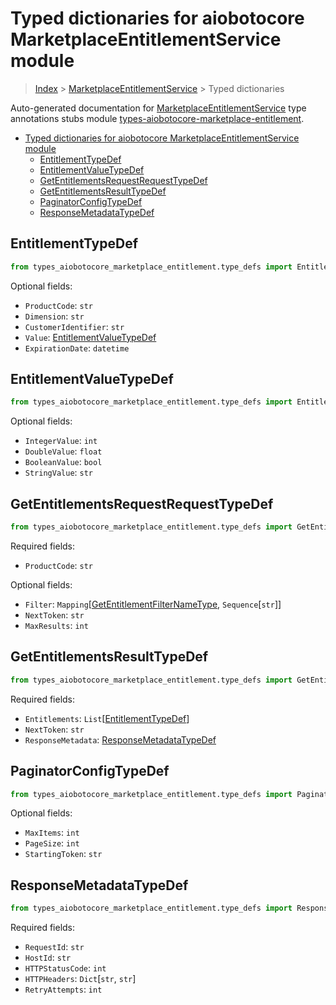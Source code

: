<a id="typed-dictionaries-for-aiobotocore-marketplaceentitlementservice-module"></a>

# Typed dictionaries for aiobotocore MarketplaceEntitlementService module

> [Index](..) > [MarketplaceEntitlementService](.) > Typed dictionaries

Auto-generated documentation for
[MarketplaceEntitlementService](https://boto3.amazonaws.com/v1/documentation/api/latest/reference/services/marketplace-entitlement.html#MarketplaceEntitlementService)
type annotations stubs module
[types-aiobotocore-marketplace-entitlement](https://pypi.org/project/types-aiobotocore-marketplace-entitlement/).

- [Typed dictionaries for aiobotocore MarketplaceEntitlementService module](#typed-dictionaries-for-aiobotocore-marketplaceentitlementservice-module)
  - [EntitlementTypeDef](#entitlementtypedef)
  - [EntitlementValueTypeDef](#entitlementvaluetypedef)
  - [GetEntitlementsRequestRequestTypeDef](#getentitlementsrequestrequesttypedef)
  - [GetEntitlementsResultTypeDef](#getentitlementsresulttypedef)
  - [PaginatorConfigTypeDef](#paginatorconfigtypedef)
  - [ResponseMetadataTypeDef](#responsemetadatatypedef)

<a id="entitlementtypedef"></a>

## EntitlementTypeDef

```python
from types_aiobotocore_marketplace_entitlement.type_defs import EntitlementTypeDef
```

Optional fields:

- `ProductCode`: `str`
- `Dimension`: `str`
- `CustomerIdentifier`: `str`
- `Value`: [EntitlementValueTypeDef](./type_defs.md#entitlementvaluetypedef)
- `ExpirationDate`: `datetime`

<a id="entitlementvaluetypedef"></a>

## EntitlementValueTypeDef

```python
from types_aiobotocore_marketplace_entitlement.type_defs import EntitlementValueTypeDef
```

Optional fields:

- `IntegerValue`: `int`
- `DoubleValue`: `float`
- `BooleanValue`: `bool`
- `StringValue`: `str`

<a id="getentitlementsrequestrequesttypedef"></a>

## GetEntitlementsRequestRequestTypeDef

```python
from types_aiobotocore_marketplace_entitlement.type_defs import GetEntitlementsRequestRequestTypeDef
```

Required fields:

- `ProductCode`: `str`

Optional fields:

- `Filter`:
  `Mapping`\[[GetEntitlementFilterNameType](./literals.md#getentitlementfilternametype),
  `Sequence`\[`str`\]\]
- `NextToken`: `str`
- `MaxResults`: `int`

<a id="getentitlementsresulttypedef"></a>

## GetEntitlementsResultTypeDef

```python
from types_aiobotocore_marketplace_entitlement.type_defs import GetEntitlementsResultTypeDef
```

Required fields:

- `Entitlements`:
  `List`\[[EntitlementTypeDef](./type_defs.md#entitlementtypedef)\]
- `NextToken`: `str`
- `ResponseMetadata`:
  [ResponseMetadataTypeDef](./type_defs.md#responsemetadatatypedef)

<a id="paginatorconfigtypedef"></a>

## PaginatorConfigTypeDef

```python
from types_aiobotocore_marketplace_entitlement.type_defs import PaginatorConfigTypeDef
```

Optional fields:

- `MaxItems`: `int`
- `PageSize`: `int`
- `StartingToken`: `str`

<a id="responsemetadatatypedef"></a>

## ResponseMetadataTypeDef

```python
from types_aiobotocore_marketplace_entitlement.type_defs import ResponseMetadataTypeDef
```

Required fields:

- `RequestId`: `str`
- `HostId`: `str`
- `HTTPStatusCode`: `int`
- `HTTPHeaders`: `Dict`\[`str`, `str`\]
- `RetryAttempts`: `int`
